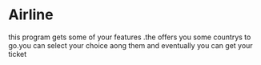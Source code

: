 # Airline
this program gets some of your features .the offers you some countrys to go.you can select your choice aong them and eventually you can get your ticket
